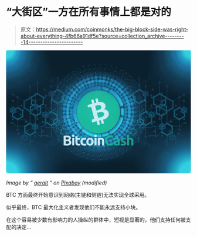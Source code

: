 # “大街区”一方在所有事情上都是对的

> 原文：<https://medium.com/coinmonks/the-big-block-side-was-right-about-everything-4fb66a91df5e?source=collection_archive---------14----------------------->

![](img/bb51fa825e0b4fe2be20d96b0b3a0e35.png)

*Image by “* [*geralt*](https://pixabay.com/users/geralt-9301/) *“ on* [*Pixabay*](https://pixabay.com/illustrations/network-internet-web-cyber-3484139/) *(modified)*

BTC 方面最终开始意识到网络(主链和侧链)无法实现全球采用。

似乎最终，BTC 最大化主义者发现他们不能永远支持小块。

在这个容易被少数有影响力的人操纵的群体中，短视是显著的，他们支持任何被支配的决定…